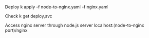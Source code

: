 Deploy
k apply -f node-to-nginx.yaml -f nginx.yaml

Check
k get deploy,svc

Access nginx server through node.js server
localhost:(node-to-nginx port)/nginx
